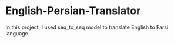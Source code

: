 # English-Persian-Translator
In this project, I used seq_to_seq model to translate English to Farsi language.
